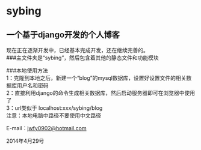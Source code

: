 sybing
======

一个基于django开发的个人博客
---------------------------

现在正在逐渐开发中，已经基本完成开发，还在继续完善的。  
###主文件夹是“sybing”，然后包含着其他的静态文件和功能模块


###本地使用方法  
		1：克隆到本地之后，新建一个“blog”的mysql数据库，设置好设置文件的相关数据库用户名和密码  
		2：直接利用django的命令生成相关数据库，然后启动服务器即可在浏览器中使用了  
		3：url类似于 localhost:xxx/sybing/blog  
		注意：本地电脑中路径不要使用中文路径   

E-mail：jwfy0902@hotmail.com

2014年4月29号

